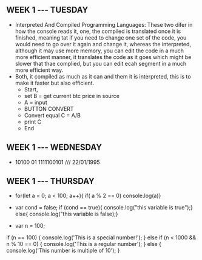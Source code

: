 ## WEEK 1 --- TUESDAY
- Interpreted And Compiled Programming Languages:   These two difer in how the console reads it, one, the compiled is translated once it is finished, meaning tat if you need to change one set of the code, you would need to go over it again and change it, whereas the interpreted, although it may use more memory, you can edit the code in a much more efficient manner, it translates the code as it goes which might be slower that thae complied, but you can edit ecah segment in a much more efficient way.
- Both, it compiled as much as it can and them it is interpreted, this is to make it faster but also efficient.
  - Start, 
  - set B = get current btc price in source
  - A = input
  - BUTTON CONVERT 
  - Convert equal C = A/B
  - print C
  - End

## WEEK 1 --- WEDNESDAY
- 10100 01 1111100101   /// 22/01/1995

## WEEK 1 --- THURSDAY

- for(let a = 0; a < 100; a++){
  if( a % 2 == 0)
  console.log(a)}



- var cond = false;
if (cond == true){ 
console.log("this variable is true");}
else{ console.log("this variable is false);}



- var n = 100;

if (n == 100) {
  console.log('This is a special number!');
} else
if (n < 1000 && n % 10 == 0) {
  console.log('This is a regular number');
} else {
  console.log('This number is multiple of 10');
}
